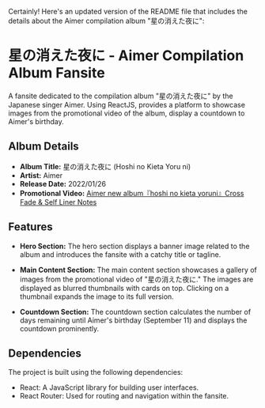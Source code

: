 Certainly! Here's an updated version of the README file that includes the details about the Aimer compilation album "星の消えた夜に":

# 星の消えた夜に - Aimer Compilation Album Fansite

A fansite dedicated to the compilation album "星の消えた夜に" by the Japanese singer Aimer. Using ReactJS, provides a platform to showcase images from the promotional video of the album, display a countdown to Aimer's birthday.

## Album Details

- **Album Title:** 星の消えた夜に (Hoshi no Kieta Yoru ni)
- **Artist:** Aimer
- **Release Date:** 2022/01/26
- **Promotional Video:** [Aimer new album『hoshi no kieta yoruni』Cross Fade & Self Liner Notes](https://www.youtube.com/watch?v=6UdNvts9-Lc)

## Features

- **Hero Section:** The hero section displays a banner image related to the album and introduces the fansite with a catchy title or tagline.

- **Main Content Section:** The main content section showcases a gallery of images from the promotional video of "星の消えた夜に." The images are displayed as blurred thumbnails with cards on top. Clicking on a thumbnail expands the image to its full version.

- **Countdown Section:** The countdown section calculates the number of days remaining until Aimer's birthday (September 11) and displays the countdown prominently.

## Dependencies

The project is built using the following dependencies:

- React: A JavaScript library for building user interfaces.
- React Router: Used for routing and navigation within the fansite.
